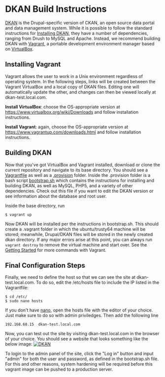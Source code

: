 # DKAN Build Instructions

[DKAN](http://demo.getdkan.com/) is the Drupal-specific version of CKAN, an open source data portal and data management system. While it is possible to follow the standard instructions for [Installing DKAN](http://docs.getdkan.com/dkan-documentation/dkan-developers-guide/installing-dkan), they have a number of dependencies, ranging from Drush to MySQL and Apache. Instead, we recommend building DKAN with [Vagrant](https://www.vagrantup.com/), a portable development environment manager based on [VirtualBox](https://www.virtualbox.org/).

## Installing Vagrant

Vagrant allows the user to work in a Unix environment regardless of operating system. In the following steps, links will be created between the Vagrant VirtualBox and a local copy of DKAN files. Editing one will automatically update the other, and changes can then be viewed locally at dkan-test.local.com.

**Install VirtualBox**: choose the OS-appropriate version at https://www.virtualbox.org/wiki/Downloads and follow installation instructions.

**Install Vagrant**: again, choose the OS-appropriate version at https://www.vagrantup.com/downloads.html and follow installation instructions.

## Building DKAN

Now that you've got VirtualBox and Vagrant installed, download or clone the current repository and navigate to its base directory. You should see a [Vagrantfile](https://github.com/Designist/DKAN_Vagrant/blob/master/Vagrantfile) as well as a [.provision](https://github.com/Designist/DKAN_Vagrant/tree/master/.provision) folder. Inside the .provision folder is a bash script [bootstrap.sh](https://github.com/Designist/DKAN_Vagrant/blob/master/.provision/bootstrap.sh) which contains the instructions for installing and building DKAN, as well as MySQL, PHP5, and a variety of other dependencies. Check out this file if you want to edit the DKAN version or see information about the database and root user.

Inside the base directory, run

    $ vagrant up

Now DKAN will be installed per the instructions in bootstrap.sh. This should create a .vagrant folder in which the ubuntu/trusty64 machine will be stored; meanwhile, Drupal/DKAN files will be stored in the newly created dkan directory. If any major errors arise at this point, you can always run `vagrant destroy` to remove the virtual machine and start over. See the [Getting Started](https://www.vagrantup.com/docs/getting-started/up.html) for more commands with Vagrant.

## Final Configuration Steps

Finally, we need to define the host so that we can see the site at dkan-test.local.com. To do so, edit the /etc/hosts file to include the IP listed in the Vagrantfile:

    $ cd /etc/
    $ sudo nano hosts

If you don't have [nano](https://www.nano-editor.org/), open the hosts file with the editor of your choice. Just make sure to do so with admin priviledges. Then add the following line

    192.168.68.15  dkan-test.local.com

Now, you can test out the site by visiting dkan-test.local.com in the browser of your choice. You should see a website that looks something like the below image:
[![DKAN](https://www.drupal.org/files/2016-02-05_12-09-49.png)](http://nucivic.com/dkan)

To login to the admin panel of the site, click the "Log in" button and input "admin" for both the user and password, as defined in the bootstrap.sh file. For this and other reasons, system hardening will be required before this vagrant image can be pushed to a production server. 

